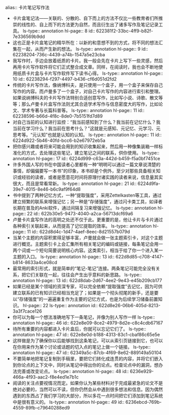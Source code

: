alias:: 卡片笔记写作法

- 卡片盒笔记法——关联的、分散的、自下而上的方法不仅比一些教育者们所推崇的线性的、自上而下的方法更为自然，而且衍生出了诸多写作及笔记记录工具。
  ls-type:: annotation
  hl-page:: 8
  id:: 622381f2-33bc-4ff9-b82f-7e336569b9dd
- 这也正是卡片盒笔记的精华所在：以新的和意想不到的方式，将不同的想法汇集在一起，从而产生新的想法。
  ls-type:: annotation
  hl-page:: 9
  id:: 62238204-736c-4439-a74b-1547a5e23cba
- 我写作时，手边会放着纸质的卡片。我一般会先在卡片上写下一些灵感，然后再用卡片写作软件将它们正式整合成文章。同样，在阅读时，我也会不断地使用纸质卡片盒与卡片写作软件写下读书心得。
  ls-type:: annotation
  hl-page:: 10
  id:: 62238294-f297-4497-b436-cf6d051d2fd2
- 传统的卡片写作法，像纳博科夫，是只使用一个盒子，用一个盒子来保存自己写作的内容。而卢曼多了一个盒子，对自己卡片写作的内容进行索引和整理。如果说纳博科夫的卡片写作法特别合适创意写作，比如写小说、诗歌、散文等等；那么卢曼卡片盒写作法则尤其合适学术写作与信息密度大的写作，比如论文、学术专著与长篇科普等。
  ls-type:: annotation
  hl-page:: 11
  id:: 62238596-b66d-4f8c-8de0-7b5151fd7d89
- 对自己当前的认知进行监控：“我当前感知到了什么？我当前在记忆什么？我当前在学习什么？我当前在思考什么？”这就是元感知、元记忆、元学习、元思考等。“元认知”也就是认知的认知。
  ls-type:: annotation
  hl-page:: 11
  id:: 6224d922-5b46-40fd-bcc6-b2e67972eb5a
- 把你感兴趣或者将来可能会用到的知识收集起来，然后用一种像集装箱一样标准化的方式，去处理这些笔记，建立笔记之间的联系，供你使用。
  ls-type:: annotation
  hl-page:: 17
  id:: 6224d999-c63a-442d-b459-f5a0bf7451ce
- 许多外国人写的书在中国读者心里都有一种“明明可以通过一篇文章说清楚的事情，却偏偏要写一本书”的印象，本书却是个例外，至少对那些具备相关知识或经验的读者，或者是愿意花时间将原理付诸实践的读者来说，信息量其实很大，而且是常看常新。
  ls-type:: annotation
  hl-page:: 21
  id:: 6224d9fa-39e7-4015-8e46-b6c9af9f64d8
- 书中提到了两种记忆方式，一种“提取强度”，采用Zettelkasten等工具，通过建立频繁的联系来增强记忆；另一种是“存储强度”，通过闪卡类工具，如译者长期在普及的Anki软件，通过间隔复习来增强记忆。
  ls-type:: annotation
  hl-page:: 22
  id:: 622b30e5-9473-4040-a2ca-56713dcf69a6
- 卢曼卡片盒写作法的高明之处还不仅于此。更重要的是，他让卡片与卡片通过各种索引关联起来，从而提高了记忆提取的效率。
  ls-type:: annotation
  hl-page:: 11
  id:: 622d8d4c-1d47-4aef-8eec-8d21557b079d
- 当某个主题的内容积累得足够丰富，卢曼就会做一张主题索引卡，对这个主题进行概览。主题索引卡上会汇集所有相关笔记的编码或链接，每条笔记会用一两个词或一个短句简要说明核心内容。这类索引，相当于给了你一个进入某一主题的入口。
  ls-type:: annotation
  hl-page:: 13
  id:: 622d8d85-c708-4147-b814-8633a4ce08cd
- 最常用的索引形式，就是简单的“笔记-笔记”连接。两条笔记可能完全没有关系，把它们关联在一起，往往会产生出乎意料的新思路。
  ls-type:: annotation
  hl-page:: 13
  id:: 622d8dab-2d67-4ee2-9e43-e45b209cb177
- 如果已经是某个领域的资深专家，可以完全依赖“提取强度”去记忆，因为可供建立联系的已有知识已经相当充足了；如果是一个彻头彻尾的新手，还是要以“存储强度”的一遍遍重复作为主要的记忆方式，也是为后续学习储备前置知识。
  hl-page:: 22
  ls-type:: annotation
  id:: 622d8e26-06b6-405d-8213-3a3f7cace126
- 你可以为每一个想法准确地写下一条笔记，并像为别人写作一样
  ls-type:: annotation
  hl-page:: 46
  id:: 622e8e09-8ce2-4979-8d2e-c8c4cdb67167
- 待所有重要的内容都进入卡片盒后，你就可以忘记它们了。
  ls-type:: annotation
  hl-page:: 47
  id:: 622e8e0d-b188-4313-83c1-cbaf86c65e5e
- 这样做是为了确保你以后能够找到这条笔记，可以从索引页链接到它，也可以在你用来作为某个讨论或话题的切入点的笔记上做一个链接。
  ls-type:: annotation
  hl-page:: 47
  id:: 62349a5c-87cb-4f69-8e62-889149a50104
- 不要简单地把笔记复制到手稿里，要把它们转化成连贯的内容，并将它们嵌入到你论点的上下文中，同时从笔记中得出你的论点。检查论点中的漏洞，想办法完善或改变论点。
  ls-type:: annotation
  hl-page:: 48
  id:: 6236e929-466a-4f93-aac2-f8e4ed1e7b1c
- 阅读的关注点要视情况而定。如果你认为某些材料对于完成最紧急的论文不是绝对必要的，当然可以不读，但你仍然会从中遇到很多想法和信息。因为偶然遇到的东西占了我们学习的大部分，所以多花一点时间把它们添加到笔记系统中是很有意义的。
  ls-type:: annotation
  hl-page:: 49
  id:: 6236ebcd-769b-4559-89fb-c79640288ed9